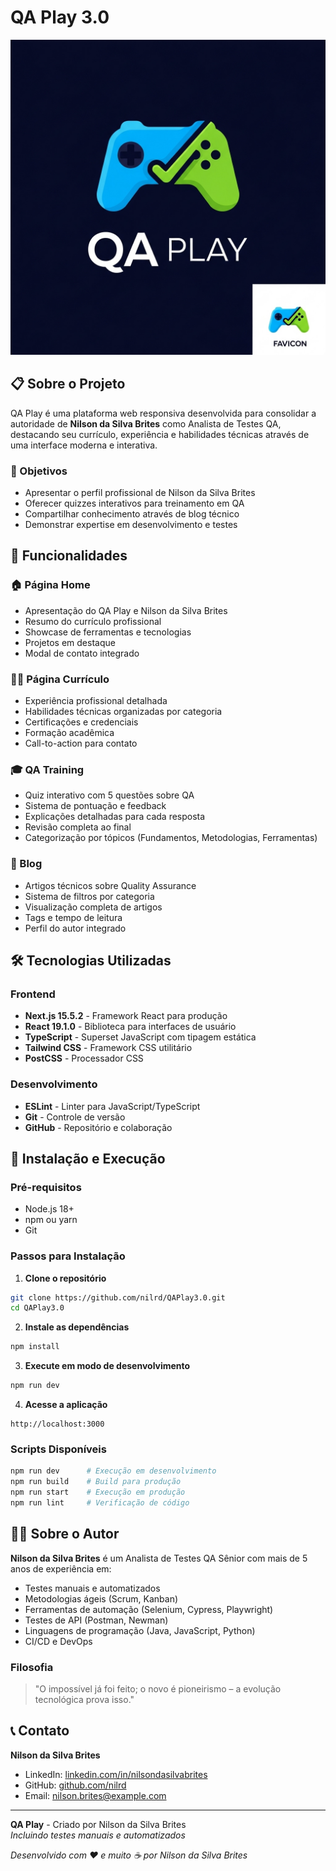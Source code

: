 # QA Play 3.0

![QA Play Logo](public/logo-qaplay.png)

## 📋 Sobre o Projeto

QA Play é uma plataforma web responsiva desenvolvida para consolidar a autoridade de **Nilson da Silva Brites** como Analista de Testes QA, destacando seu currículo, experiência e habilidades técnicas através de uma interface moderna e interativa.

### 🎯 Objetivos

- Apresentar o perfil profissional de Nilson da Silva Brites
- Oferecer quizzes interativos para treinamento em QA
- Compartilhar conhecimento através de blog técnico
- Demonstrar expertise em desenvolvimento e testes

## 🚀 Funcionalidades

### 🏠 Página Home
- Apresentação do QA Play e Nilson da Silva Brites
- Resumo do currículo profissional
- Showcase de ferramentas e tecnologias
- Projetos em destaque
- Modal de contato integrado

### 👨‍💼 Página Currículo
- Experiência profissional detalhada
- Habilidades técnicas organizadas por categoria
- Certificações e credenciais
- Formação acadêmica
- Call-to-action para contato

### 🎓 QA Training
- Quiz interativo com 5 questões sobre QA
- Sistema de pontuação e feedback
- Explicações detalhadas para cada resposta
- Revisão completa ao final
- Categorização por tópicos (Fundamentos, Metodologias, Ferramentas)

### 📝 Blog
- Artigos técnicos sobre Quality Assurance
- Sistema de filtros por categoria
- Visualização completa de artigos
- Tags e tempo de leitura
- Perfil do autor integrado

## 🛠️ Tecnologias Utilizadas

### Frontend
- **Next.js 15.5.2** - Framework React para produção
- **React 19.1.0** - Biblioteca para interfaces de usuário
- **TypeScript** - Superset JavaScript com tipagem estática
- **Tailwind CSS** - Framework CSS utilitário
- **PostCSS** - Processador CSS

### Desenvolvimento
- **ESLint** - Linter para JavaScript/TypeScript
- **Git** - Controle de versão
- **GitHub** - Repositório e colaboração

## 🔧 Instalação e Execução

### Pré-requisitos
- Node.js 18+ 
- npm ou yarn
- Git

### Passos para Instalação

1. **Clone o repositório**
```bash
git clone https://github.com/nilrd/QAPlay3.0.git
cd QAPlay3.0
```

2. **Instale as dependências**
```bash
npm install
```

3. **Execute em modo de desenvolvimento**
```bash
npm run dev
```

4. **Acesse a aplicação**
```
http://localhost:3000
```

### Scripts Disponíveis

```bash
npm run dev      # Execução em desenvolvimento
npm run build    # Build para produção
npm run start    # Execução em produção
npm run lint     # Verificação de código
```

## 👨‍💻 Sobre o Autor

**Nilson da Silva Brites** é um Analista de Testes QA Sênior com mais de 5 anos de experiência em:

- Testes manuais e automatizados
- Metodologias ágeis (Scrum, Kanban)
- Ferramentas de automação (Selenium, Cypress, Playwright)
- Testes de API (Postman, Newman)
- Linguagens de programação (Java, JavaScript, Python)
- CI/CD e DevOps

### Filosofia
> "O impossível já foi feito; o novo é pioneirismo – a evolução tecnológica prova isso."

## 📞 Contato

**Nilson da Silva Brites**
- LinkedIn: [linkedin.com/in/nilsondasilvabrites](https://linkedin.com/in/nilsondasilvabrites)
- GitHub: [github.com/nilrd](https://github.com/nilrd)
- Email: nilson.brites@example.com

---

**QA Play** - Criado por Nilson da Silva Brites  
*Incluindo testes manuais e automatizados*

*Desenvolvido com ❤️ e muito ☕ por Nilson da Silva Brites*
